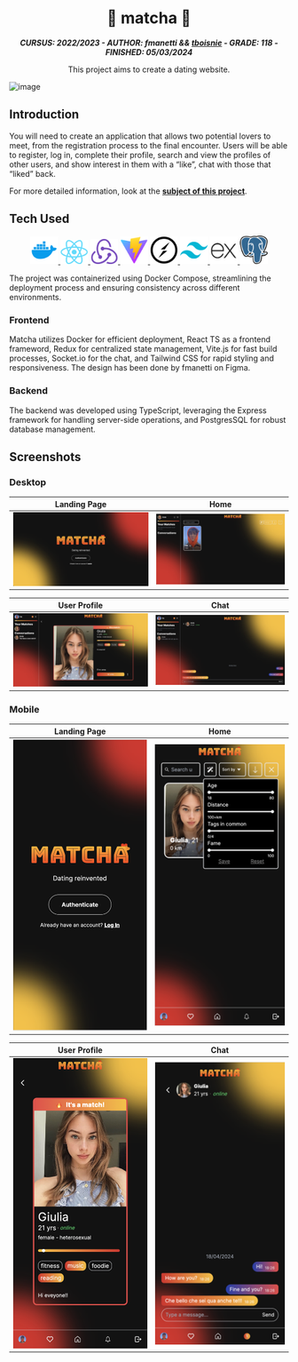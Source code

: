 <h1 align="center">
    🧡 matcha 🧡
</h1>

<p align="center">
	<b><i>CURSUS: 2022/2023 - AUTHOR: fmanetti && <a href="https://github.com/KuroBayashi">tboisnie</a> - GRADE: 118 - FINISHED: 05/03/2024</i></b><br>
</p>

<p align="center">
	This project aims to create a dating website.
</p>

![image](https://github.com/manettifabrizio/42cursus_srcs/blob/main/images/matcha.gif)

## Introduction

You will need to create an application that allows two potential lovers to meet,
from the registration process to the final encounter. Users will be able to
register, log in, complete their profile, search and view the profiles of other
users, and show interest in them with a “like”, chat with those that “liked”
back.

For more detailed information, look at the
[**subject of this project**](https://github.com/manettifabrizio/42cursus_srcs/tree/main/subjects/matcha).

## Tech Used

<p align="center" float="left">
    <a href="https://www.docker.com/">
        <img width="50" src="./GitHub Assets/Tech Icons/docker.png">
    </a>
    <a href="https://react.dev/">
        <img width="50" src="./GitHub Assets/Tech Icons/react.png">
    </a>
    <a href="https://redux.js.org/">
        <img width="50" src="./GitHub Assets/Tech Icons/redux.png">
    </a>
    <a href="https://vitejs.dev/">
        <img width="50" src="./GitHub Assets/Tech Icons/vitejs.png">
    </a>
    <a href="https://socket.io/">
        <img width="50" src="./GitHub Assets/Tech Icons/socket_io.png">
    </a>
    <a href="https://tailwindcss.com/">
        <img width="50" src="./GitHub Assets/Tech Icons/tailwind.png">
    </a>
    <a href="https://expressjs.com/">
        <img width="50" src="./GitHub Assets/Tech Icons/express.png">
    </a>
    <a href="https://www.postgresql.org/">
        <img width="50" src="./GitHub Assets/Tech Icons/postgres.png">
    </a>
</p>

The project was containerized using Docker Compose, streamlining the deployment
process and ensuring consistency across different environments.

### Frontend

Matcha utilizes Docker for efficient deployment, React TS as a frontend
frameword, Redux for centralized state management, Vite.js for fast build
processes, Socket.io for the chat, and Tailwind CSS for rapid styling and
responsiveness. The design has been done by fmanetti on Figma.

### Backend

The backend was developed using TypeScript, leveraging the Express framework for
handling server-side operations, and PostgresSQL for robust database management.

## Screenshots

### Desktop

|                              Landing Page                               |                          Home                           |
| :---------------------------------------------------------------------: | :-----------------------------------------------------: |
| ![Landing Page](./GitHub%20Assets/Screenshots/Desktop/landing_page.png) | ![Home](./GitHub%20Assets/Screenshots/Desktop/home.png) |

|                            User Profile                            |                          Chat                           |
| :----------------------------------------------------------------: | :-----------------------------------------------------: |
| ![User Profile](./GitHub%20Assets/Screenshots/Desktop/profile.png) | ![Chat](./GitHub%20Assets/Screenshots/Desktop/chat.png) |

### Mobile

|                              Landing Page                              |                          Home                          |
| :--------------------------------------------------------------------: | :----------------------------------------------------: |
| ![Landing Page](./GitHub%20Assets/Screenshots/Mobile/landing_page.png) | ![Home](./GitHub%20Assets/Screenshots/Mobile/home.png) |

|                           User Profile                            |                          Chat                          |
| :---------------------------------------------------------------: | :----------------------------------------------------: |
| ![User Profile](./GitHub%20Assets/Screenshots/Mobile/profile.png) | ![Chat](./GitHub%20Assets/Screenshots/Mobile/chat.png) |
